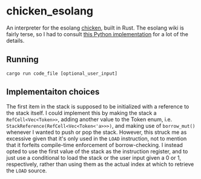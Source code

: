 # chicken_esolang

An  interpreter for the esolang [chicken](https://esolangs.org/wiki/Chicken), built in Rust. The esolang wiki is fairly terse, so I had to consult [this Python implementation](https://github.com/kosayoda/chickenpy) for a lot of the details.

## Running

```
cargo run code_file [optional_user_input]
```

## Implementaiton choices

The first item in the stack is supposed to be initialized with a reference to the stack itself. I could implement this by making the stack a `RefCell<Vec<Token>>`, adding another value to the Token enum, i.e. `StackReference(RefCell<Vec<Token<'a>>>)`, and making use of `borrow_mut()` whenever I wanted to push or pop the stack. However, this struck me as excessive given that it's only used in the `LOAD` instruction, not to mention that it forfeits compile-time enforcement of borrow-checking. I instead opted to use the first value of the stack as the instruction register, and to just use a conditional to load the stack or the user input given a 0 or 1, respectively, rather than using them as the actual index at which to retrieve the `LOAD` source.